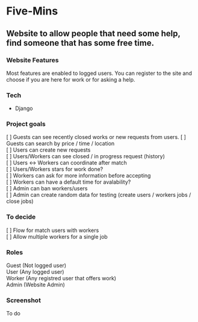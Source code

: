 # Five-Mins
## Website to allow people that need some help, find someone that has some free time.

### Website Features
Most features are enabled to logged users. You can register to the site and choose if you are here for work or for asking a help.

### Tech
- Django


### Project goals
[ ] Guests can see recently closed works or new requests from users.  [ ] Guests can search by price / time / location  
[ ] Users can create new requests  
[ ] Users/Workers can see closed / in progress request (history)  
[ ] Users <-> Workers can coordinate after match  
[ ] Users/Workers stars for work done?  
[ ] Workers can ask for more information before accepting  
[ ] Workers can have a default time for avalability?  
[ ] Admin can ban workers/users  
[ ] Admin can create random data for testing (create users / workers  jobs / close jobs)  

### To decide
[ ] Flow for match users with workers  
[ ] Allow multiple workers for a single job  

### Roles
Guest (Not logged user)  
User (Any logged user)  
Worker (Any registred user that offers work)  
Admin (Website Admin)  

### Screenshot
To do  

